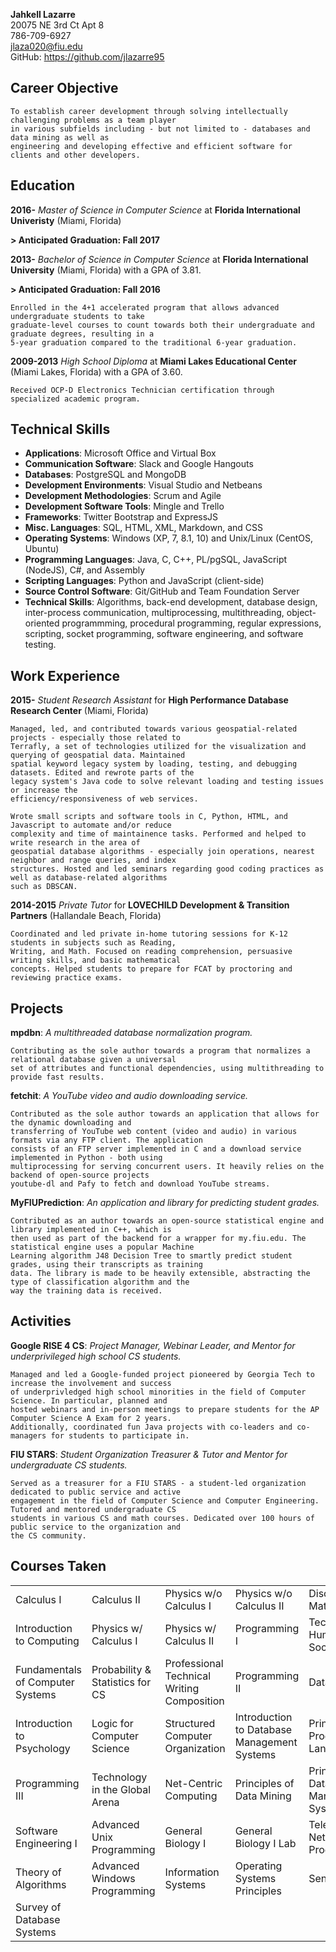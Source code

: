 **Jahkell Lazarre**  
20075 NE 3rd Ct Apt 8  
786-709-6927  
jlaza020@fiu.edu  
GitHub: https://github.com/jlazarre95

Career Objective
----------------

    To establish career development through solving intellectually challenging problems as a team player
    in various subfields including - but not limited to - databases and data mining as well as 
    engineering and developing effective and efficient software for clients and other developers. 

Education
---------

**2016-**
*Master of Science in Computer Science* at **Florida International Univeristy** (Miami, Florida)

**> Anticipated Graduation: Fall 2017**

**2013-**
*Bachelor of Science in Computer Science* at **Florida International University** (Miami, Florida) with a GPA of 3.81.
 
**> Anticipated Graduation: Fall 2016**
 
    Enrolled in the 4+1 accelerated program that allows advanced undergraduate students to take 
    graduate-level courses to count towards both their undergraduate and graduate degrees, resulting in a 
    5-year graduation compared to the traditional 6-year graduation.

**2009-2013**
*High School Diploma* at **Miami Lakes Educational Center** (Miami Lakes, Florida) with a GPA of 3.60.

    Received OCP-D Electronics Technician certification through specialized academic program.

Technical Skills
----------------
+ **Applications**: Microsoft Office and Virtual Box
+ **Communication Software**: Slack and Google Hangouts
+ **Databases**: PostgreSQL and MongoDB  
+ **Development Environments**: Visual Studio and Netbeans
+ **Development Methodologies**: Scrum and Agile
+ **Development Software Tools**: Mingle and Trello
+ **Frameworks**: Twitter Bootstrap and ExpressJS
+ **Misc. Languages**: SQL, HTML, XML, Markdown, and CSS
+ **Operating Systems**: Windows (XP, 7, 8.1, 10) and Unix/Linux (CentOS, Ubuntu)  
+ **Programming Languages**: Java, C, C++, PL/pgSQL, JavaScript (NodeJS), C#, and Assembly
+ **Scripting Languages**: Python and JavaScript (client-side)
+ **Source Control Software**: Git/GitHub and Team Foundation Server
+ **Technical Skills**: Algorithms, back-end development, database design, inter-process communication, multiprocessing, multithreading, object-oriented programmming, procedural programming, regular expressions, scripting, socket programming, software engineering, and software testing.

Work Experience
---------------
**2015-**
*Student Research Assistant* for **High Performance Database Research Center** (Miami, Florida)  

    Managed, led, and contributed towards various geospatial-related projects - especially those related to 
    Terrafly, a set of technologies utilized for the visualization and querying of geospatial data. Maintained
    spatial keyword legacy system by loading, testing, and debugging datasets. Edited and rewrote parts of the
    legacy system's Java code to solve relevant loading and testing issues or increase the 
    efficiency/responsiveness of web services. 
    
    Wrote small scripts and software tools in C, Python, HTML, and Javascript to automate and/or reduce 
    complexity and time of maintainence tasks. Performed and helped to write research in the area of 
    geospatial database algorithms - especially join operations, nearest neighbor and range queries, and index 
    structures. Hosted and led seminars regarding good coding practices as well as database-related algorithms
    such as DBSCAN.

**2014-2015**
*Private Tutor* for **LOVECHILD Development & Transition Partners** (Hallandale Beach, Florida)

    Coordinated and led private in-home tutoring sessions for K-12 students in subjects such as Reading, 
    Writing, and Math. Focused on reading comprehension, persuasive writing skills, and basic mathematical
    concepts. Helped students to prepare for FCAT by proctoring and reviewing practice exams.

Projects
--------
**mpdbn**: *A multithreaded database normalization program.*  

    Contributing as the sole author towards a program that normalizes a relational database given a universal 
    set of attributes and functional dependencies, using multithreading to provide fast results.

**fetchit**: *A YouTube video and audio downloading service.*  

    Contributed as the sole author towards an application that allows for the dynamic downloading and 
    transferring of YouTube web content (video and audio) in various formats via any FTP client. The application
    consists of an FTP server implemented in C and a download service implemented in Python - both using 
    multiprocessing for serving concurrent users. It heavily relies on the backend of open-source projects
    youtube-dl and Pafy to fetch and download YouTube streams.
  
**MyFIUPrediction**: *An application and library for predicting student grades.*  

    Contributed as an author towards an open-source statistical engine and library implemented in C++, which is
    then used as part of the backend for a wrapper for my.fiu.edu. The statistical engine uses a popular Machine
    Learning algorithm J48 Decision Tree to smartly predict student grades, using their transcripts as training 
    data. The library is made to be heavily extensible, abstracting the type of classification algorithm and the
    way the training data is received.

Activities
----------
**Google RISE 4 CS**: *Project Manager, Webinar Leader, and Mentor for underprivileged high school CS students.*  

    Managed and led a Google-funded project pioneered by Georgia Tech to increase the involvement and success
    of underprivledged high school minorities in the field of Computer Science. In particular, planned and 
    hosted webinars and in-person meetings to prepare students for the AP Computer Science A Exam for 2 years. 
    Additionally, coordinated fun Java projects with co-leaders and co-managers for students to participate in.
  
**FIU STARS**: *Student Organization Treasurer & Tutor and Mentor for undergraduate CS students.*  

    Served as a treasurer for a FIU STARS - a student-led organization dedicated to public service and active 
    engagement in the field of Computer Science and Computer Engineering. Tutored and mentored undergraduate CS
    students in various CS and math courses. Dedicated over 100 hours of public service to the organization and
    the CS community.

Courses Taken
-------------
<table>
  <tr>
    <td>Calculus I</td>
    <td>Calculus II</td>
    <td>Physics w/o Calculus I</td>
    <td>Physics w/o Calculus II</td>
    <td>Discrete Mathematics</td>
  </tr>
  <tr>
    <td>Introduction to Computing</td>
    <td>Physics w/ Calculus I</td>
    <td>Physics w/ Calculus II</td>
    <td>Programming I</td>
    <td>Technology, Humans, and Society</td>
  </tr>
  <tr>
    <td>Fundamentals of Computer Systems</td>
    <td>Probability & Statistics for CS</td>
    <td>Professional Technical Writing Composition</td>
    <td>Programming II</td>
    <td>Data Structures</td>
  </tr>
  <tr>
    <td>Introduction to Psychology</td>
    <td>Logic for Computer Science</td>
    <td>Structured Computer Organization</td>
    <td>Introduction to Database Management Systems</td>
    <td>Principles of Programming Languages</td>
  </tr>
  <tr>
    <td>Programming III</td>
    <td>Technology in the Global Arena</td>
    <td>Net-Centric Computing</td>
    <td>Principles of Data Mining</td>
    <td>Principles of Database Management Systems</td>
  </tr>
  <tr>
    <td>Software Engineering I</td>
    <td>Advanced Unix Programming</td>
    <td>General Biology I</td>
    <td>General Biology I Lab</td>
    <td>Telecommunications Network Programming</td>
  </tr>
  <tr>
    <td>Theory of Algorithms</td>
    <td>Advanced Windows Programming</td>
    <td>Information Systems</td>
    <td>Operating Systems Principles</td>
    <td>Senior Project</td>
  </tr>
  <tr>
    <td>Survey of Database Systems</td>
  </tr>
</table>
